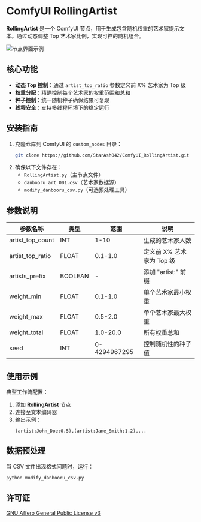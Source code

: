 # ComfyUI RollingArtist

**RollingArtist** 是一个 ComfyUI 节点，用于生成包含随机权重的艺术家提示文本。通过动态调整 Top 艺术家比例，实现可控的随机组合。

![节点界面示例](https://github.com/user-attachments/assets/e6590c66-8050-4dfd-8416-489a8ec4e429)


## 核心功能

- **动态 Top 控制**：通过 `artist_top_ratio` 参数定义前 X% 艺术家为 Top 级
- **权重分配**：精确控制每个艺术家的权重范围和总和
- **种子控制**：统一随机种子确保结果可复现
- **线程安全**：支持多线程环境下的稳定运行

## 安装指南

1. 克隆仓库到 ComfyUI 的 `custom_nodes` 目录：
   ```bash
   git clone https://github.com/StarAsh042/ComfyUI_RollingArtist.git
   ```
2. 确保以下文件存在：
   - `RollingArtist.py`（主节点文件）
   - `danbooru_art_001.csv`（艺术家数据源）
   - `modify_danbooru_csv.py`（可选预处理工具）

## 参数说明

| 参数名称           | 类型    | 范围         | 说明                          |
|--------------------|---------|--------------|-------------------------------|
| artist_top_count   | INT     | 1-10         | 生成的艺术家人数              |
| artist_top_ratio   | FLOAT   | 0.1-1.0      | 定义前 X% 艺术家为 Top 级     |
| artists_prefix     | BOOLEAN | -            | 添加 "artist:" 前缀           |
| weight_min         | FLOAT   | 0.1-1.0      | 单个艺术家最小权重            |
| weight_max         | FLOAT   | 0.5-2.0      | 单个艺术家最大权重            |
| weight_total       | FLOAT   | 1.0-20.0     | 所有权重总和                  |
| seed               | INT     | 0-4294967295 | 控制随机性的种子值            |

## 使用示例

典型工作流配置：
1. 添加 **RollingArtist** 节点
2. 连接至文本编码器
3. 输出示例：
   ```
   (artist:John_Doe:0.5),(artist:Jane_Smith:1.2),...
   ```

## 数据预处理
当 CSV 文件出现格式问题时，运行：
```bash
python modify_danbooru_csv.py
```

## 许可证
[GNU Affero General Public License v3](LICENSE)
